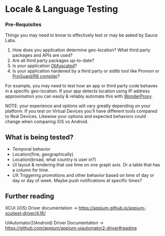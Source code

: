 # Locale & Language Testing
### Pre-Requisites
Things you may need to know to effectively test or may be asked by Sauce Labs.
1. How does you application determine geo-location? What third party packages and APIs are used?
2. Are all third party packages up-to-date?
3. Is your application [Obfuscated](https://promon.co/security-news/code-obfuscation/)? 
4. Is your application hardened by a third party or stdlib tool like Promon or [ProGuard/R8 compiler](https://developer.android.com/build/shrink-code#:~:text=Instead%2C%20the%20plugin%20works%20with%20the%20R8%20compiler%20to%20handle%20the%20following%20compile%2Dtime%20tasks%3A)?

For example, you may need to test how an app or third party code behaves in a specific geo-location. If your app detects location using IP address approximation you can easily & reliably automate this with [WonderProxy](https://docs.saucelabs.com/basics/integrations/wonderproxy/#overview).

NOTE: your experience and options will vary greatly depending on your platform. If you test on Virtual Devices you'll have different tools compared to Real Devices. Likewise your options and expected behaviors could change when comparing iOS vs Android. 

## What is being tested?
- Temporal behavior
- Location(fine, geographically)
- Location(broad, what country is user in?)
- UI layout & rendering that use time on one graph axis. Or a table that has a column for time.
- UX Triggering promotions and other behavior based on time of day or day or day of week. Maybe push notifications at specific times? 


## Further reading 
XCUI (iOS) Driver documentation -> <https://appium.github.io/appium-xcuitest-driver/4.16/>

UIAutomator2(Android) Driver Documentation -> <https://github.com/appium/appium-uiautomator2-driver#readme>
